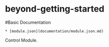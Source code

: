 # beyond-getting-started

#Basic Documentation

    * [module.json](documentation/module.json.md)


Control Module.

